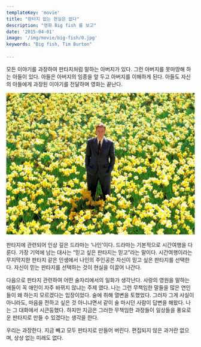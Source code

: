 ```yaml
---
templateKey: 'movie'
title: "판타지 없는 현실은 없다"
description: "영화 Big fish 를 보고"
date: '2015-04-01'
image: '/img/movie/big-fish/0.jpg'
keywords: "Big fish, Tim Burton"

---
```


모든 이야기를 과장하여 판타지처럼 말하는 아버지가 있다. 그런 아버지를 못마땅해 하는 아들이 있다. 아들은 아버지의 임종을 앞 두고 아버지를 이해하게 된다. 아들도 자신의 아들에게 과장된 이야기를 전달하며 영화는 끝난다.

![big-fish](/img/movie/big-fish/0.jpg)

판타지에 관련되어 인상 깊은 드라마는 ‘나인'이다.  드라마는 기본적으로 시간여행을 다룬다. 가장 기억에 남는 대사는 “믿고 싶은 판타지는 믿고”라는 말이다. 시간여행이라는 무지막지한 판타지 같은 인생에서 나인의 주인공은 자신이 믿고 싶은 판타지를 선택한다. 자신이 믿는 판타지를 선택하는 것이 현실을 이끌어 나간다.

다음으로 판타지 관련하여 어떤 술자리에서의 일화가 생각난다. 사랑의 영원을 말하는 애들이 꼭 애인이 자주 바뀌지 않냐는 주제 였다. 나는 그런 무책임한 말들을 많은 연인들이 왜 하는지 모르겠다는 입장이었다. 술에 취해 열변을 토했었다. 그러자 그게 사실이 아니라도, 마음을 전하고 싶은 것 아니냐면서 같이 술 마시던 사람이 답변을 해왔다. 나는 그 대화에서 시큰둥했다. 하지만 지금은 그러한 무책임한 과장들이 일상들을 풍요로운 판타지로 만들 수 있겠다는 생각을 한다.

우리는 과장한다. 지금 빼고 모두 판타지로 만들어 버린다. 편집되지 않은 과거란 없으며, 상상 없는 미래도 없다.
